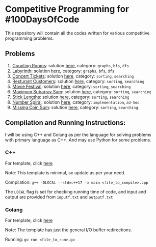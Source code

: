 # Competitive Programming for #100DaysOfCode

This repository will contain all the codes written for various competitive programming problems.

## Problems

1. [Counting Rooms](https://cses.fi/problemset/task/1192): solution [here](/counting-rooms.cpp), category: ```graphs```, ```bfs```, ```dfs```
2. [Labyrinth](https://cses.fi/problemset/task/1193): solution [here](/labyrinth.cpp), category: ```graphs```, ```bfs```, ```dfs```
3. [Concert Tickets](https://cses.fi/problemset/task/1091): solution [here](/concert-tickets.cpp), category: ```sorting```, ```searching```
4. [Resturant Customers](https://cses.fi/problemset/task/1619): solution [here](/resturant-customers.cpp), category: ```sorting```, ```searching```
5. [Movie Festival](https://cses.fi/problemset/task/1629): solution [here](/movie-festival.cpp), category: ```sorting```, ```searching```
6. [Maximum Subarray Sum](https://cses.fi/problemset/task/1643): solution [here](/max-subarray-sum.cpp), category: ```sorting```, ```searching```
7. [Stick Lengths](https://cses.fi/problemset/task/1074): solution [here](/stick-lengths.cpp), category: ```sorting```, ```searching```
8. [Number Spiral](https://cses.fi/problemset/task/1071): solution [here](/number-spiral.cpp), category: ```implementation```, ```ad-hoc```
9. [Missing Coin Sum](https://cses.fi/problemset/task/2183): solution [here](/missing-coin-sum.cpp), category: ```sorting```, ```searching```

## Compilation and Running Instructions:

I will be using C++ and Golang as per the language for solving problems with primary language as C++. And may use Python for some problems.

### **C++**

For template, click [here](https://gist.github.com/mehrankamal/e4809a531045caf5445770fc6311982f)

Note: This template is minimal, so update as per your need.

Compilation: ```g++ -DLOCAL --std=c++17 -o main <file_to_compile>.cpp```

The ```LOCAL``` flag is set for checking running time of code, and input and output are provided from ```inputf.txt``` and ```outputf.txt```

### **Golang**

For template, click [here](https://gist.github.com/mehrankamal/e4809a531045caf5445770fc6311982f)

Note: The template has just the general I/O buffer redirections.

Running: ```go run <file_to_run>.go```
